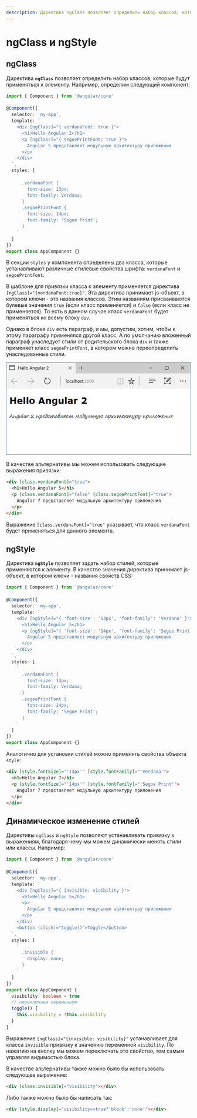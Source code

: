 ```yaml
---
description: Директива ngClass позволяет определить набор классов, которые будут применяться к элементу. Директива ngStyle позволяет задать набор стилей, которые применяются к элементу
---
```


# ngClass и ngStyle

## ngClass

Директива **`ngClass`** позволяет определить набор классов, которые будут применяться к элементу. Например, определим следующий компонент:

```typescript
import { Component } from '@angular/core'

@Component({
  selector: 'my-app',
  template: `
    <div [ngClass]="{ verdanaFont: true }">
      <h1>Hello Angular 2</h1>
      <p [ngClass]="{ segoePrintFont: true }">
        Angular 5 представляет модульную архитектуру приложения
      </p>
    </div>
  `,
  styles: [
    `
      .verdanaFont {
        font-size: 13px;
        font-family: Verdana;
      }
      .segoePrintFont {
        font-size: 14px;
        font-family: 'Segoe Print';
      }
    `
  ]
})
export class AppComponent {}
```

В секции `styles` у компонента определены два класса, которые устанавливают различные стилевые свойства шрифта: `verdanaFont` и `segoePrintFont`.

В шаблоне для привязки класса к элементу применяется директива `[ngClass]="{verdanaFont:true}"`. Эта директива принимает js-объект, в котором ключи - это названия классов. Этим названиям присваиваются булевые значения `true` (если класс применяется) и `false` (если класс не применяется). То есть в данном случае класс `verdanaFont` будет применяться ко всему блоку `div`.

Однако в блоке `div` есть параграф, и мы, допустим, хотим, чтобы к этому параграфу применялся другой класс. А по умолчанию вложенный параграф унаследует стили от родительского блока `div` и также применяет класс `segoePrintFont`, в котором можно переопределить унаследованные стили.

![Скриншот приложения](ngclass-ngstyle-1.png)

В качестве альтернативы мы можем использовать следующие выражения привязки:

```html
<div [class.verdanaFont]="true">
  <h1>Hello Angular 5</h1>
  <p [class.verdanaFont]="false" [class.segoePrintFont]="true">
    Angular 7 представляет модульную архитектуру приложения
  </p>
</div>
```

Выражение `[class.verdanaFont]="true"` указывает, что класс `verdanaFont` будет применяться для данного элемента.

## ngStyle

Директива **`ngStyle`** позволяет задать набор стилей, которые применяются к элементу. В качестве значения директива принимает js-объект, в котором ключи - названия свойств CSS:

```typescript
import { Component } from '@angular/core'

@Component({
  selector: 'my-app',
  template: `
    <div [ngStyle]="{ 'font-size': '13px', 'font-family': 'Verdana' }">
      <h1>Hello Angular 5</h1>
      <p [ngStyle]="{ 'font-size': '14px', 'font-family': 'Segoe Print' }">
        Angular 5 представляет модульную архитектуру приложения
      </p>
    </div>
  `,
  styles: [
    `
      .verdanaFont {
        font-size: 13px;
        font-family: Verdana;
      }
      .segoePrintFont {
        font-size: 14px;
        font-family: 'Segoe Print';
      }
    `
  ]
})
export class AppComponent {}
```

Аналогично для установки стилей можно применять свойства объекта `style`:

```html
<div [style.fontSize]="'13px'" [style.fontFamily]="'Verdana'">
  <h1>Hello Angular 7</h1>
  <p [style.fontSize]="'14px'" [style.fontFamily]="'Segoe Print'">
    Angular 7 представляет модульную архитектуру приложения
  </p>
</div>
```

## Динамическое изменение стилей

Директивы `ngClass` и `ngStyle` позволяют устанавливать привязку к выражениям, благодаря чему мы можем динамически менять стили или классы. Например:

```typescript
import { Component } from '@angular/core'

@Component({
  selector: 'my-app',
  template: `
    <div [ngClass]="{ invisible: visibility }">
      <h1>Hello Angular 5</h1>
      <p>
        Angular 5 представляет модульную архитектуру приложения
      </p>
    </div>
    <button (click)="toggle()">Toggle</button>
  `,
  styles: [
    `
      .invisible {
        display: none;
      }
    `
  ]
})
export class AppComponent {
  visibility: boolean = true
  // переключаем переменную
  toggle() {
    this.visibility = !this.visibility
  }
}
```

Выражение `[ngClass]="{invisible: visibility}"` устанавливает для класса `invisible` привязку к значению переменной `visibility`. По нажатию на кнопку мы можем переключать это свойство, тем самым управляя видимостью блока.

В качестве альтернативы также можно было бы использовать следующее выражение:

```html
<div [class.invisible]="visibility"></div>
```

Либо также можно было бы написать так:

```html
<div [style.display]="visibility==true?'block':'none'"></div>
```
